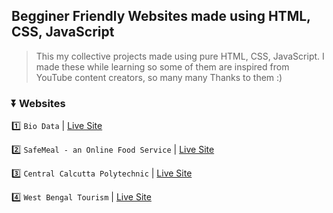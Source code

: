 ## Begginer Friendly Websites made using HTML, CSS, JavaScript

> This my collective projects made using pure HTML, CSS, JavaScript. I made these while learning so some of them are inspired from YouTube content creators, so many many Thanks to them :) 

### ⏬ Websites

1️⃣ ```Bio Data``` | [Live Site](https://sumuhere.github.io/html-css-js-beginner-projects/Biodata/biodata.html)

2️⃣ ```SafeMeal - an Online Food Service``` | [Live Site](https://sumuhere.github.io/html-css-js-beginner-projects/SafeMeal/index.html)

3️⃣ ```Central Calcutta Polytechnic``` | [Live Site](https://sumuhere.github.io/html-css-js-beginner-projects/ccpkolkata/index.html)

4️⃣ ```West Bengal Tourism``` | [Live Site](https://sumuhere.github.io/wbtourism/)